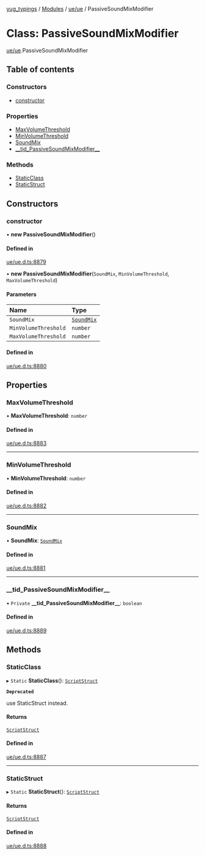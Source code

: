 [yug_typings](../README.md) / [Modules](../modules.md) / [ue/ue](../modules/ue_ue.md) / PassiveSoundMixModifier

# Class: PassiveSoundMixModifier

[ue/ue](../modules/ue_ue.md).PassiveSoundMixModifier

## Table of contents

### Constructors

- [constructor](ue_ue.PassiveSoundMixModifier.md#constructor)

### Properties

- [MaxVolumeThreshold](ue_ue.PassiveSoundMixModifier.md#maxvolumethreshold)
- [MinVolumeThreshold](ue_ue.PassiveSoundMixModifier.md#minvolumethreshold)
- [SoundMix](ue_ue.PassiveSoundMixModifier.md#soundmix)
- [\_\_tid\_PassiveSoundMixModifier\_\_](ue_ue.PassiveSoundMixModifier.md#__tid_passivesoundmixmodifier__)

### Methods

- [StaticClass](ue_ue.PassiveSoundMixModifier.md#staticclass)
- [StaticStruct](ue_ue.PassiveSoundMixModifier.md#staticstruct)

## Constructors

### constructor

• **new PassiveSoundMixModifier**()

#### Defined in

[ue/ue.d.ts:8879](https://github.com/YugMetaverse/yug_typings/blob/b7d9b19/ue/ue.d.ts#L8879)

• **new PassiveSoundMixModifier**(`SoundMix`, `MinVolumeThreshold`, `MaxVolumeThreshold`)

#### Parameters

| Name | Type |
| :------ | :------ |
| `SoundMix` | [`SoundMix`](ue_ue.SoundMix.md) |
| `MinVolumeThreshold` | `number` |
| `MaxVolumeThreshold` | `number` |

#### Defined in

[ue/ue.d.ts:8880](https://github.com/YugMetaverse/yug_typings/blob/b7d9b19/ue/ue.d.ts#L8880)

## Properties

### MaxVolumeThreshold

• **MaxVolumeThreshold**: `number`

#### Defined in

[ue/ue.d.ts:8883](https://github.com/YugMetaverse/yug_typings/blob/b7d9b19/ue/ue.d.ts#L8883)

___

### MinVolumeThreshold

• **MinVolumeThreshold**: `number`

#### Defined in

[ue/ue.d.ts:8882](https://github.com/YugMetaverse/yug_typings/blob/b7d9b19/ue/ue.d.ts#L8882)

___

### SoundMix

• **SoundMix**: [`SoundMix`](ue_ue.SoundMix.md)

#### Defined in

[ue/ue.d.ts:8881](https://github.com/YugMetaverse/yug_typings/blob/b7d9b19/ue/ue.d.ts#L8881)

___

### \_\_tid\_PassiveSoundMixModifier\_\_

• `Private` **\_\_tid\_PassiveSoundMixModifier\_\_**: `boolean`

#### Defined in

[ue/ue.d.ts:8889](https://github.com/YugMetaverse/yug_typings/blob/b7d9b19/ue/ue.d.ts#L8889)

## Methods

### StaticClass

▸ `Static` **StaticClass**(): [`ScriptStruct`](ue_ue.ScriptStruct.md)

**`Deprecated`**

use StaticStruct instead.

#### Returns

[`ScriptStruct`](ue_ue.ScriptStruct.md)

#### Defined in

[ue/ue.d.ts:8887](https://github.com/YugMetaverse/yug_typings/blob/b7d9b19/ue/ue.d.ts#L8887)

___

### StaticStruct

▸ `Static` **StaticStruct**(): [`ScriptStruct`](ue_ue.ScriptStruct.md)

#### Returns

[`ScriptStruct`](ue_ue.ScriptStruct.md)

#### Defined in

[ue/ue.d.ts:8888](https://github.com/YugMetaverse/yug_typings/blob/b7d9b19/ue/ue.d.ts#L8888)
